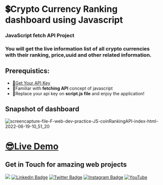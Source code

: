 # 💲Crypto Currency Ranking dashboard using Javascript
### JavaScript fetch API Project
### You will get the live information list of all crypto currencies with their ranking, price,uuid and other related information.
## Prerequistics:
<ul>
  <li><a href="https://developers.coinranking.com/account" target="_blank">📍Get Your API Key</a></li>
  <li>📖Familiar with <b>fetching API</b> concept of javascript</li>
  <li>🎃Replace your api key on <b>script.js file</b> and enjoy the application!</li>
</ul>

## Snapshot of dashboard
![screencapture-file-F-web-dev-practice-JS-coinRankingAPI-index-html-2022-06-19-10_51_20](https://user-images.githubusercontent.com/60597502/174492457-e743a794-94a7-40bd-ab45-4f652eea5caf.png)


<h1><a href="https://noor-ahmed-12.github.io/CryptoCoinRankingWebApp.github.io/">😎Live Demo</a></h1>

## Get in Touch for amazing web projects
![](https://komarev.com/ghpvc/?username=Noor-Ahmed-12)
[![Linkedin Badge](https://img.shields.io/badge/-LinkedIn-0e76a8?style=flat-square&logo=Linkedin&logoColor=white)](https://www.linkedin.com/in/noor-ahmed-shaikh-2989691b4)
[![Twitter Badge](https://img.shields.io/badge/-Twitter-00acee?style=flat-square&logo=Twitter&logoColor=white)](https://www.twitter.com/NoorShykh54?s=09)
[![Instagram Badge](https://img.shields.io/badge/-Instagram-e4405f?style=flat-square&logo=Instagram&logoColor=white)](https://www.instagram.com/noor_ahmed_shykh/)
[![YouTube](https://img.shields.io/badge/YouTube-%23FF0000.svg?style=flat-square&logo=YouTube&logoColor=white)](https://www.youtube.com/channel/UCjL6YmenQdWJ2zM-spMUb4w)
